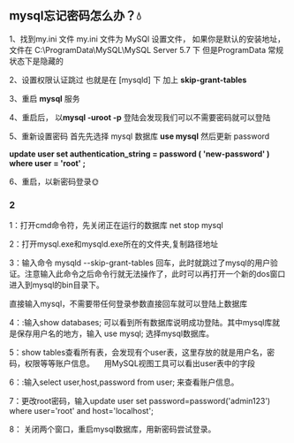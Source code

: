 ## mysql忘记密码怎么办？:droplet:
1、找到my.ini 文件
my.ini 文件为 MySQl 设置文件， 如果你是默认的安装地址，文件在
C:\ProgramData\MySQL\MySQL Server 5.7 下
但是ProgramData 常规状态下是隐藏的

2、设置权限认证跳过
也就是在 [mysqld] 下 加上 **skip-grant-tables**

3、重启 **mysql** 服务

4、重启后， 以**mysql -uroot -p** 登陆会发现我们可以不需要密码就可以登陆

5、重新设置密码
首先先选择 mysql 数据库  **use mysql**
然后更新 password

 **update user set authentication_string = password ( 'new-password' ) where user = 'root' ;**
 
 6、重启，以新密码登录:sun_with_face:

### 2
1：打开cmd命令符，先关闭正在运行的数据库 net stop mysql

2：打开mysql.exe和mysqld.exe所在的文件夹,复制路径地址

3：输入命令  mysqld --skip-grant-tables  回车，此时就跳过了mysql的用户验证。注意输入此命令之后命令行就无法操作了，此时可以再打开一个新的dos窗口进入到mysql的bin目录下。

直接输入mysql，不需要带任何登录参数直接回车就可以登陆上数据库

4：:输入show databases;   可以看到所有数据库说明成功登陆。其中mysql库就是保存用户名的地方，输入 use mysql;   选择mysql数据库。
 
5：show tables查看所有表，会发现有个user表，这里存放的就是用户名，密码，权限等等账户信息。 　用MySQL视图工具可以看出user表中的字段

6：:输入select user,host,password from user;   来查看账户信息。 

7：更改root密码，输入update user set password=password('admin123') where user='root' and host='localhost';

8： 关闭两个窗口，重启mysql数据库，用新密码尝试登录。    
